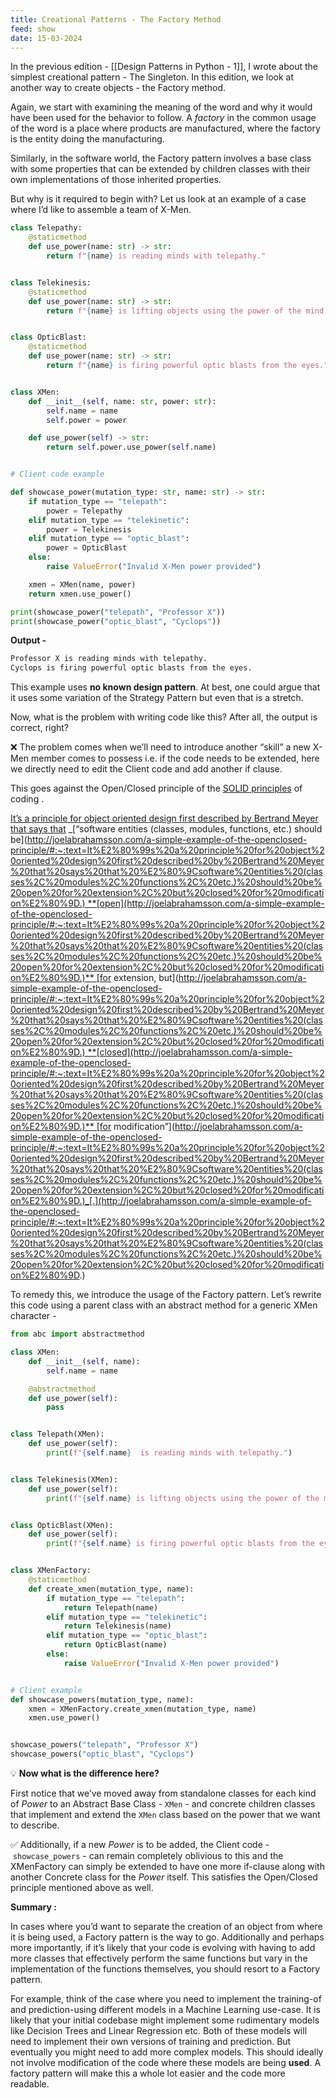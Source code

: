 ```yaml
---
title: Creational Patterns - The Factory Method
feed: show
date: 15-03-2024
---
```

In the previous edition - [[Design Patterns in Python - 1]], I wrote about the simplest creational pattern - The Singleton. In this edition, we look at another way to create objects - the Factory method.

Again, we start with examining the meaning of the word and why it would have been used for the behavior to follow. A _factory_ in the common usage of the word is a place where products are manufactured, where the factory is the entity doing the manufacturing.

Similarly, in the software world, the Factory pattern involves a base class with some properties that can be extended by children classes with their own implementations of those inherited properties.

But why is it required to begin with? Let us look at an example of a case where I’d like to assemble a team of X-Men.

```python
class Telepathy:
    @staticmethod
    def use_power(name: str) -> str:
        return f"{name} is reading minds with telepathy."


class Telekinesis:
    @staticmethod
    def use_power(name: str) -> str:
        return f"{name} is lifting objects using the power of the mind."


class OpticBlast:
    @staticmethod
    def use_power(name: str) -> str:
        return f"{name} is firing powerful optic blasts from the eyes."


class XMen:
    def __init__(self, name: str, power: str):
        self.name = name
        self.power = power

    def use_power(self) -> str:
        return self.power.use_power(self.name)


# Client code example

def showcase_power(mutation_type: str, name: str) -> str:
    if mutation_type == "telepath":
        power = Telepathy
    elif mutation_type == "telekinetic":
        power = Telekinesis
    elif mutation_type == "optic_blast":
        power = OpticBlast
    else:
        raise ValueError("Invalid X-Men power provided")

    xmen = XMen(name, power)
    return xmen.use_power()

print(showcase_power("telepath", "Professor X"))
print(showcase_power("optic_blast", "Cyclops"))
```

**Output -**

```bash
Professor X is reading minds with telepathy.
Cyclops is firing powerful optic blasts from the eyes.
```

This example uses **no known design pattern**. At best, one could argue that it uses some variation of the Strategy Pattern but even that is a stretch.

Now, what is the problem with writing code like this? After all, the output is correct, right?

❌ The problem comes when we’ll need to introduce another “skill” a new X-Men member comes to possess i.e. if the code needs to be extended, here we directly need to edit the Client code and add another if clause.

This goes against the Open/Closed principle of the [SOLID principles](https://en.wikipedia.org/wiki/SOLID) of coding .

[It’s a principle for object oriented design first described by Bertrand Meyer that says that](http://joelabrahamsson.com/a-simple-example-of-the-openclosed-principle/#:~:text=It%E2%80%99s%20a%20principle%20for%20object%20oriented%20design%20first%20described%20by%20Bertrand%20Meyer%20that%20says%20that%20%E2%80%9Csoftware%20entities%20(classes%2C%20modules%2C%20functions%2C%20etc.)%20should%20be%20open%20for%20extension%2C%20but%20closed%20for%20modification%E2%80%9D.) _[“software entities (classes, modules, functions, etc.) should be](http://joelabrahamsson.com/a-simple-example-of-the-openclosed-principle/#:~:text=It%E2%80%99s%20a%20principle%20for%20object%20oriented%20design%20first%20described%20by%20Bertrand%20Meyer%20that%20says%20that%20%E2%80%9Csoftware%20entities%20(classes%2C%20modules%2C%20functions%2C%20etc.)%20should%20be%20open%20for%20extension%2C%20but%20closed%20for%20modification%E2%80%9D.) **[open](http://joelabrahamsson.com/a-simple-example-of-the-openclosed-principle/#:~:text=It%E2%80%99s%20a%20principle%20for%20object%20oriented%20design%20first%20described%20by%20Bertrand%20Meyer%20that%20says%20that%20%E2%80%9Csoftware%20entities%20(classes%2C%20modules%2C%20functions%2C%20etc.)%20should%20be%20open%20for%20extension%2C%20but%20closed%20for%20modification%E2%80%9D.)** [for extension, but](http://joelabrahamsson.com/a-simple-example-of-the-openclosed-principle/#:~:text=It%E2%80%99s%20a%20principle%20for%20object%20oriented%20design%20first%20described%20by%20Bertrand%20Meyer%20that%20says%20that%20%E2%80%9Csoftware%20entities%20(classes%2C%20modules%2C%20functions%2C%20etc.)%20should%20be%20open%20for%20extension%2C%20but%20closed%20for%20modification%E2%80%9D.) **[closed](http://joelabrahamsson.com/a-simple-example-of-the-openclosed-principle/#:~:text=It%E2%80%99s%20a%20principle%20for%20object%20oriented%20design%20first%20described%20by%20Bertrand%20Meyer%20that%20says%20that%20%E2%80%9Csoftware%20entities%20(classes%2C%20modules%2C%20functions%2C%20etc.)%20should%20be%20open%20for%20extension%2C%20but%20closed%20for%20modification%E2%80%9D.)** [for modification”](http://joelabrahamsson.com/a-simple-example-of-the-openclosed-principle/#:~:text=It%E2%80%99s%20a%20principle%20for%20object%20oriented%20design%20first%20described%20by%20Bertrand%20Meyer%20that%20says%20that%20%E2%80%9Csoftware%20entities%20(classes%2C%20modules%2C%20functions%2C%20etc.)%20should%20be%20open%20for%20extension%2C%20but%20closed%20for%20modification%E2%80%9D.)_[.](http://joelabrahamsson.com/a-simple-example-of-the-openclosed-principle/#:~:text=It%E2%80%99s%20a%20principle%20for%20object%20oriented%20design%20first%20described%20by%20Bertrand%20Meyer%20that%20says%20that%20%E2%80%9Csoftware%20entities%20(classes%2C%20modules%2C%20functions%2C%20etc.)%20should%20be%20open%20for%20extension%2C%20but%20closed%20for%20modification%E2%80%9D.)

To remedy this, we introduce the usage of the Factory pattern. Let’s rewrite this code using a parent class with an abstract method for a generic XMen character -

```python
from abc import abstractmethod

class XMen:
    def __init__(self, name):
        self.name = name

    @abstractmethod
    def use_power(self):
        pass


class Telepath(XMen):
    def use_power(self):
        print(f"{self.name}  is reading minds with telepathy.")


class Telekinesis(XMen):
    def use_power(self):
        print(f"{self.name} is lifting objects using the power of the mind.")


class OpticBlast(XMen):
    def use_power(self):
        print(f"{self.name} is firing powerful optic blasts from the eyes.")


class XMenFactory:
    @staticmethod
    def create_xmen(mutation_type, name):
        if mutation_type == "telepath":
            return Telepath(name)
        elif mutation_type == "telekinetic":
            return Telekinesis(name)
        elif mutation_type == "optic_blast":
            return OpticBlast(name)
        else:
            raise ValueError("Invalid X-Men power provided")


# Client example
def showcase_powers(mutation_type, name):
    xmen = XMenFactory.create_xmen(mutation_type, name)
    xmen.use_power()


showcase_powers("telepath", "Professor X")
showcase_powers("optic_blast", "Cyclops")
```

💡 **Now what is the difference here?**

First notice that we’ve moved away from standalone classes for each kind of _Power_ to an Abstract Base Class - `XMen` - and concrete children classes that implement and extend the `XMen` class based on the power that we want to describe.

✅ Additionally, if a new _Power_ is to be added, the Client code - `showcase_powers` - can remain completely oblivious to this and the XMenFactory can simply be extended to have one more if-clause along with another Concrete class for the _Power_ itself. This satisfies the Open/Closed principle mentioned above as well.

**Summary :**

In cases where you’d want to separate the creation of an object from where it is being used, a Factory pattern is the way to go. Additionally and perhaps more importantly, if it’s likely that your code is evolving with having to add more classes that effectively perform the same functions but vary in the implementation of the functions themselves, you should resort to a Factory pattern.

For example, think of the case where you need to implement the training-of and prediction-using different models in a Machine Learning use-case. It is likely that your initial codebase might implement some rudimentary models like Decision Trees and Linear Regression etc. Both of these models will need to implement their own versions of training and prediction. But eventually you might need to add more complex models. This should ideally not involve modification of the code where these models are being **used**. A factory pattern will make this a whole lot easier and the code more readable.